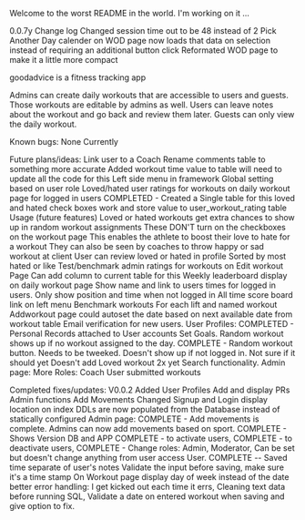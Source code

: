Welcome to the worst README in the world. I'm working on it ...

0.0.7y Change log
Changed session time out to be 48 instead of 2
Pick Another Day calender on WOD page now loads that data on selection instead of requiring an additional button click
Reformated WOD page to make it a little more compact



goodadvice is a fitness tracking app

Admins can create daily workouts that are accessible to users and guests.
Those workouts are editable by admins as well.
Users can leave notes about the workout and go back and review them later.
Guests can only view the daily workout. 

Known bugs:
None Currently


Future plans/ideas:
Link user to a Coach
Rename comments table to something more accurate
    Added workout time value to table will need to update all the code for this
Left side menu in framework
    Global setting based on user role
Loved/hated user ratings for workouts on daily workout page for logged in users
    COMPLETED - Created a Single table for this 
                    loved and hated check boxes work and store value to user_workout_rating table
    Usage (future features)
        Loved or hated workouts get extra chances to show up in random workout assignments
        These DON'T turn on the checkboxes on the workout page 
            This enables the athlete to boost their love to hate for a workout
        They can also be seen by coaches to throw happy or sad workout at client
        User can review loved or hated in profile
            Sorted by most hated or like
Test/benchmark admin ratings for workouts on Edit workout Page
    Can add column to current table for this
Weekly leaderboard display on daily workout page
    Show name and link to users times for logged in users.
    Only show position and time when not logged in
All time score board link on left menu
    Benchmark workouts
    For each lift and named workout
Addworkout page could autoset the date based on next available date from workout table
Email verification for new users.
User Profiles:
    COMPLETED - Personal Records attached to User accounts
    Set Goals.
Random workout shows up if no workout assigned to the day.
COMPLETE - Random workout button.
        Needs to be tweeked. Doesn't show up if not logged in. Not sure if it should yet
        Doesn't add Loved workout 2x yet 
Search functionality.
Admin page:
    More Roles:
        Coach
User submitted workouts

Completed fixes/updates:
V0.0.2
Added
User Profiles
Add and display PRs
Admin functions
Add Movements
Changed Signup and Login display location on index
DDLs are now populated from the Database instead of statically configured
Admin page:
    COMPLETE - Add movements is complete. Admins can now add movements based on sport.
    COMPLETE - Shows Version DB and APP
    COMPLETE - to activate users,
    COMPLETE - to deactivate users,
    COMPLETE - Change roles:
            Admin,
            Moderator, Can be set but doesn't change anything from user access
            User.
COMPLETE -- Saved time separate of user's notes
Validate the input before saving, make sure it's a time stamp
On Workout page display day of week instead of the date
better error handling:
I get kicked out each time it errs,
Cleaning text data before running SQL,
Validate a date on entered workout when saving and give option to fix.
